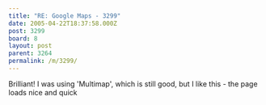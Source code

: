 ```yaml
---
title: "RE: Google Maps - 3299"
date: 2005-04-22T18:37:58.000Z
post: 3299
board: 8
layout: post
parent: 3264
permalink: /m/3299/
---
```

Brilliant! I was using 'Multimap', which is still good, but I like this - the page loads nice and quick
